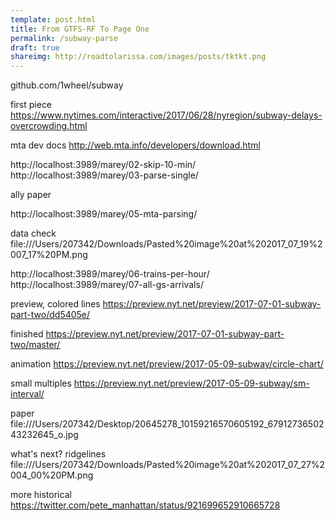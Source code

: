 ```yaml
---
template: post.html
title: From GTFS-RF To Page One
permalink: /subway-parse
draft: true
shareimg: http://roadtolarissa.com/images/posts/tktkt.png
---
```



github.com/1wheel/subway

first piece
https://www.nytimes.com/interactive/2017/06/28/nyregion/subway-delays-overcrowding.html

mta dev docs
http://web.mta.info/developers/download.html

http://localhost:3989/marey/02-skip-10-min/
http://localhost:3989/marey/03-parse-single/

ally paper

http://localhost:3989/marey/05-mta-parsing/

data check
file:///Users/207342/Downloads/Pasted%20image%20at%202017_07_19%2007_17%20PM.png

http://localhost:3989/marey/06-trains-per-hour/
http://localhost:3989/marey/07-all-gs-arrivals/

preview, colored lines
https://preview.nyt.net/preview/2017-07-01-subway-part-two/dd5405e/


finished
https://preview.nyt.net/preview/2017-07-01-subway-part-two/master/

animation 
https://preview.nyt.net/preview/2017-05-09-subway/circle-chart/

small multiples
https://preview.nyt.net/preview/2017-05-09-subway/sm-interval/

paper
file:///Users/207342/Desktop/20645278_10159216570605192_6791273650243232645_o.jpg

what's next?
ridgelines
file:///Users/207342/Downloads/Pasted%20image%20at%202017_07_27%2004_00%20PM.png

more historical
https://twitter.com/pete_manhattan/status/921699652910665728
